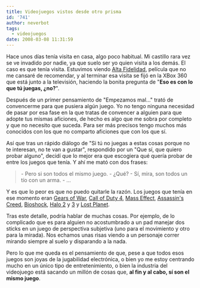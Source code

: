 ```yaml
---
title: Videojuegos vistos desde otro prisma
id: '741'
author: neverbot
tags:
  - videojuegos
date: 2008-03-08 11:31:59
---
```


Hace unos días tenía visita en casa, algo poco habitual. Mi castillo rara vez se ve invadido por nadie, ya que suelo ser yo quien visita a los demás. El caso es que tenía visita. Estuvimos viendo [Alta Fidelidad](http://www.imdb.com/title/tt0146882/), película que no me cansaré de recomendar, y al terminar esa visita se fijó en la XBox 360 que está junto a la televisión, haciendo la bonita pregunta de "**Eso es con lo que tú juegas, ¿no?**".

Después de un primer pensamiento de "Empezamos mal..." trató de convencerme para que pusiera algún juego. Yo no tengo ninguna necesidad de pasar por esa fase en la que tratas de convencer a alguien para que adopte tus mismas aficiones, de hecho es algo que me sobra por completo y que no necesito que suceda. Para ser más precisos tengo muchos más conocidos con los que no comparto aficiones que con los que sí.

Así que tras un rápido diálogo de "Si tú no juegas a estas cosas porque no te interesan, no te van a gustar", respondido por un "Que sí, que quiero probar alguno", decidí que lo mejor era que escogiera qué quería probar de entre los juegos que tenía. Y ahí me mató con dos frases:

> \- Pero si son todos el mismo juego.
  \- ¿Qué?
  \- Sí, mira, son todos un tío con un arma.
  \- ...

Y es que lo peor es que no puedo quitarle la razón. Los juegos que tenía en ese momento eran [Gears of War](http://en.wikipedia.org/wiki/Gears_of_War), [Call of Duty 4](http://en.wikipedia.org/wiki/Call_of_duty_4), [Mass Effect](http://en.wikipedia.org/wiki/Mass_effect), [Assassin's Creed](http://en.wikipedia.org/wiki/Assasins_creed), [Bioshock](http://en.wikipedia.org/wiki/Bioshock), [Halo 2](http://en.wikipedia.org/wiki/Halo_2) y [3](http://en.wikipedia.org/wiki/Halo_3) y [Lost Planet](http://en.wikipedia.org/wiki/Lost_planet).

Tras este detalle, podría hablar de muchas cosas. Por ejemplo, de lo complicado que es para alguien no acostumbrado a un pad manejar dos sticks en un juego de perspectiva subjetiva (uno para el movimiento y otro para la mirada). Nos echamos unas risas viendo a un personaje correr mirando siempre al suelo y disparando a la nada.

Pero lo que me queda es el pensamiento de que, pese a que todos esos juegos son joyas de la jugabilidad electrónica, o bien yo me estoy centrando mucho en un único tipo de entretenimiento, o bien la industria del videojuego está sacando un millón de cosas que, **al fin y al cabo, sí son el mismo juego**.
